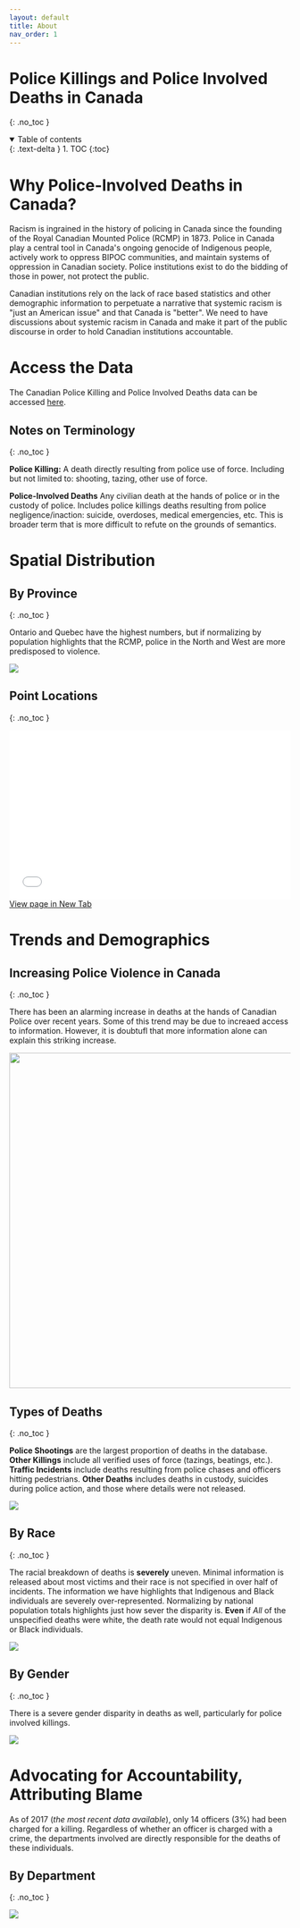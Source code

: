 ```yaml
---
layout: default
title: About
nav_order: 1
---
```



# Police Killings and Police Involved Deaths in Canada
{: .no_toc }

<details open markdown="block">
  <summary>
    Table of contents
  </summary>
  {: .text-delta }
1. TOC
{:toc}
</details>

# Why Police-Involved Deaths in Canada?

Racism is ingrained in the history of policing in Canada since the founding of the Royal Canadian Mounted Police (RCMP) in 1873.  Police in Canada play a central tool in Canada's ongoing genocide of Indigenous people, actively work to oppress BIPOC communities, and maintain systems of oppression in Canadian society.  Police institutions exist to do the bidding of those in power, not protect the public.

Canadian institutions rely on the lack of race based statistics and other demographic information to perpetuate a narrative that systemic racism is "just an American issue" and that Canada is "better".  We need to have discussions about systemic racism in Canada and make it part of the public discourse in order to hold Canadian institutions accountable.

# Access the Data

The Canadian Police Killing and Police Involved Deaths data can be accessed [here](https://github.com/Police-Involved-Deaths-CA/Data/tree/main/MostRecentUpdate).

## Notes on Terminology
{: .no_toc }

**Police Killing:** A death directly resulting from police use of force.  Including but not limited to: shooting, tazing, other use of force.

**Police-Involved Deaths**  Any civilian death at the hands of police or in the custody of police.  Includes police killings deaths resulting from police negligence/inaction: suicide, overdoses, medical emergencies, etc.  This is broader term that is more difficult to refute on the grounds of semantics.  


# Spatial Distribution

## By Province
{: .no_toc }

Ontario and Quebec have the highest numbers, but if normalizing by population highlights that the RCMP, police in the North and West are more predisposed to violence.

<img src='docs/images/PID_by_Prov.png'>

## Point Locations
{: .no_toc }

<div style="overflow: hidden;
  padding-top: 60%;
  position: relative">
  <iframe src="Police_Involved_Deaths.html" title="Processes" scrolling="yes" frameborder="0"
    style="border: 0;
   height: 100%;
   left: 0;
   position: absolute;
   top: 0;
   width: 100%;">
   <p>Your browser does not support iframes.</p>
 </iframe>
</div>
<a href="Police_Involved_Deaths.html" target="_blank">View page in New Tab</a>


# Trends and Demographics

## Increasing Police Violence in Canada
{: .no_toc }

There has been an alarming increase in deaths at the hands of Canadian Police over recent years.  Some of this trend may be due to increaed access to information.  However, it is doubtufl that more information alone can explain this striking increase.

<img src='docs/images/Annual.png' width='600'>

## Types of Deaths
{: .no_toc }

**Police Shootings** are the largest proportion of deaths in the database.  **Other Killings** include all verified uses of force (tazings, beatings, etc.).  **Traffic Incidents** include deaths resulting from police chases and officers hitting pedestrians.  **Other Deaths** includes deaths in custody, suicides during police action, and those where details were not released. 

<img src='docs/images/Distribtution.png'>


## By Race
{: .no_toc }

The racial breakdown of deaths is **severely** uneven.  Minimal information is released about most victims and their race is not specified in over half of incidents.  The information we have highlights that Indigenous and Black individuals are severely over-represented.  Normalizing by national population totals highlights just how sever the disparity is.  **Even** if *All* of the unspecified deaths were white, the death rate would not equal Indigenous or Black individuals.

<img src='docs/images/Race_Normalized.png'>

## By Gender
{: .no_toc }

There is a severe gender disparity in deaths as well, particularly for police involved killings.

<img src='docs/images/Gender.png'>


# Advocating for Accountability, Attributing Blame

As of 2017 (*the most recent data available*), only 14 officers (3%) had been charged for a killing.  Regardless of whether an officer is charged with a crime, the departments involved are directly responsible for the deaths of these individuals.


## By Department
{: .no_toc }

<img src='docs/images/Departments.png'>


<!-- 
<div style="overflow: hidden;
  padding-top: 56.25%;
  position: relative">
  <iframe src="PID.html" title="Processes" scrolling="no" frameborder="0"
    style="border: 0;
   height: 100%;
   left: 0;
   position: absolute;
   top: 0;
   width: 100%;">
   <p>Your browser does not support iframes.</p>
 </iframe>
</div>
<a href="PID.html" target="_blank">View Image in New Tab</a>
 -->
